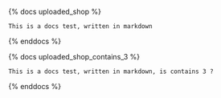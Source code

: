 {% docs uploaded_shop %}

    This is a docs test, written in markdown

{% enddocs %}

{% docs uploaded_shop_contains_3 %}

    This is a docs test, written in markdown, is contains 3 ?

{% enddocs %}